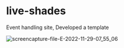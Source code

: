 # live-shades
Event handling site,  Developed a template 


![screencapture-file-E-2022-11-29-07_55_06](https://user-images.githubusercontent.com/88023478/204423624-ef51de72-3817-4051-8d83-636ab2532bc3.png)
